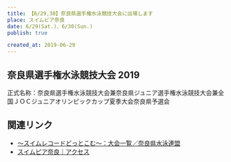 ```yaml
---
title: 【6/29,30】奈良県選手権水泳競技大会に出場します
place: スイムピア奈良
date: 6/29(Sat.)、6/30(Sun.)
publish: true

created_at: 2019-06-29
---
```


## 奈良県選手権水泳競技大会 2019

正式名称：奈良県選手権水泳競技大会兼奈良県ジュニア選手権水泳競技大会兼全国ＪＯＣジュニアオリンピックカップ夏季大会奈良県予選会

## 関連リンク
- [～スイムレコードどっとこむ～：大会一覧／奈良県水泳連盟](http://www.swim-record.com/taikai/19/29.html)
- [スイムピア奈良｜アクセス](http://swimpia.com/access.html)
